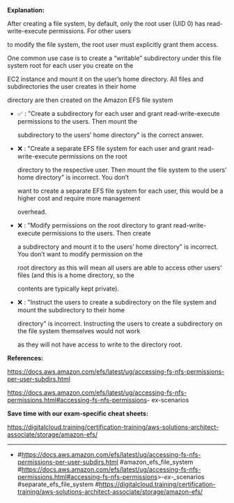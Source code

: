 **Explanation:**

After creating a file system, by default, only the root user (UID 0) has read-write-execute permissions. For other users

to modify the file system, the root user must explicitly grant them access.

One common use case is to create a “writable” subdirectory under this file system root for each user you create on the

EC2 instance and mount it on the user’s home directory. All files and subdirectories the user creates in their home

directory are then created on the Amazon EFS file system

- ✅ :  "Create a subdirectory for each user and grant read-write-execute permissions to the users. Then mount the

  subdirectory to the users’ home directory" is the correct answer.

- ❌ :  "Create a separate EFS file system for each user and grant read-write-execute permissions on the root

  directory to the respective user. Then mount the file system to the users’ home directory" is incorrect. You don’t

  want to create a separate EFS file system for each user, this would be a higher cost and require more management

  overhead.

- ❌ :  "Modify permissions on the root directory to grant read-write-execute permissions to the users. Then create

  a subdirectory and mount it to the users’ home directory" is incorrect. You don’t want to modify permission on the

  root directory as this will mean all users are able to access other users’ files (and this is a home directory, so the

  contents are typically kept private).

- ❌ :  "Instruct the users to create a subdirectory on the file system and mount the subdirectory to their home

  directory" is incorrect. Instructing the users to create a subdirectory on the file system themselves would not work

  as they will not have access to write to the directory root.

**References:**

<https://docs.aws.amazon.com/efs/latest/ug/accessing-fs-nfs-permissions-per-user-subdirs.html>

<https://docs.aws.amazon.com/efs/latest/ug/accessing-fs-nfs-permissions.html#accessing-fs-nfs-permissions>- ex-scenarios

**Save time with our exam-specific cheat sheets:**

<https://digitalcloud.training/certification-training/aws-solutions-architect-associate/storage/amazon-efs/>

----

- #<https://docs.aws.amazon.com/efs/latest/ug/accessing-fs-nfs-permissions-per-user-subdirs.html> #amazon_efs_file_system #<https://docs.aws.amazon.com/efs/latest/ug/accessing-fs-nfs-permissions.html#accessing-fs-nfs-permissions>>-_ex_-_scenarios #separate_efs_file_system #<https://digitalcloud.training/certification-training/aws-solutions-architect-associate/storage/amazon-efs/>
